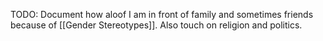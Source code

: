 TODO: Document how aloof I am in front of family and sometimes friends because of [[Gender Stereotypes]]. Also touch on religion and politics.